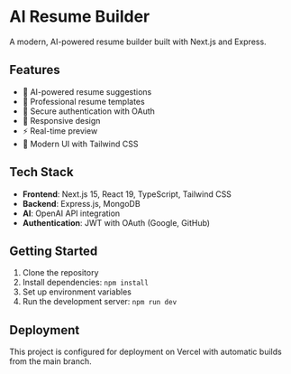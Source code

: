 # AI Resume Builder

A modern, AI-powered resume builder built with Next.js and Express.

## Features

- 🤖 AI-powered resume suggestions
- 📝 Professional resume templates
- 🔐 Secure authentication with OAuth
- 📱 Responsive design
- ⚡ Real-time preview
- 🎨 Modern UI with Tailwind CSS

## Tech Stack

- **Frontend**: Next.js 15, React 19, TypeScript, Tailwind CSS
- **Backend**: Express.js, MongoDB
- **AI**: OpenAI API integration
- **Authentication**: JWT with OAuth (Google, GitHub)

## Getting Started

1. Clone the repository
2. Install dependencies: `npm install`
3. Set up environment variables
4. Run the development server: `npm run dev`

## Deployment

This project is configured for deployment on Vercel with automatic builds from the main branch. 
